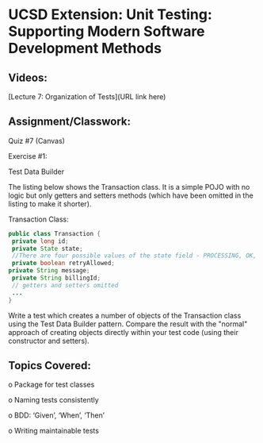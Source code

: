 # UCSD Extension: Unit Testing: Supporting Modern Software Development Methods

## Videos: 

[Lecture 7: Organization of Tests](URL link here)

## Assignment/Classwork:

Quiz #7 (Canvas)

Exercise #1:

Test Data Builder

The listing below shows the Transaction class. It is a simple POJO with no logic but only getters
and setters methods (which have been omitted in the listing to make it shorter).

Transaction Class:
```java
public class Transaction {
 private long id;
 private State state;
 //There are four possible values of the state field - PROCESSING, OK, CANCELLED, ERROR.
 private boolean retryAllowed;
private String message;
 private String billingId;
 // getters and setters omitted
 ...
}
 ```
 
 Write a test which creates a number of objects of the Transaction class using the Test Data Builder
 pattern. Compare the result with the "normal" approach of creating objects directly within your test
 code (using their constructor and setters).
 


## Topics Covered: 

o	Package for test classes

o	Naming tests consistently

o	BDD: ‘Given’, ‘When’, ‘Then’

o	Writing maintainable tests
